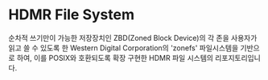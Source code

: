 # HDMR File System
순차적 쓰기만이 가능한 저장장치인 ZBD(Zoned Block Device)의 각 존을 사용자가 읽고 쓸 수 있도록 한 Western Digital Corporation의 'zonefs' 파일시스템을 기반으로 하여, 이를 POSIX와 호환되도록 확장 구현한 HDMR 파일 시스템의 리포지토리입니다.
